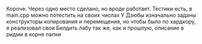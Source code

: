 Короче. Через одно место сделано, но вроде работает. Тестики есть, в main.cpp можно потестить на своих числах
У Дзюбы изначально заданы конструкторы копирования и перемещения, но чтобы было по хардкору, я реализовал свои
Билдить лабу так же, как и прошлую, описание в ридми в корне папки